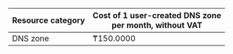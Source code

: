 | Resource category | Cost of 1 user-created DNS zone<br>per month, without VAT |
|-------------------|-----------------------|
| DNS zone | ₸150.0000 |
